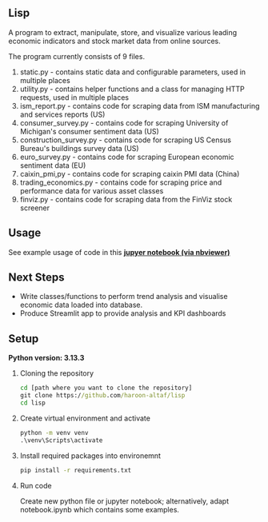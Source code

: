 ## Lisp
A program to extract, manipulate, store, and visualize various leading economic indicators and stock market data from online sources.

The program currently consists of 9 files. 
1. static.py - contains static data and configurable parameters, used in multiple places
2. utility.py - contains helper functions and a class for managing HTTP requests, used in multiple places
3. ism_report.py - contains code for scraping data from ISM manufacturing and services reports (US)
4. consumer_survey.py - contains code for scraping University of Michigan's consumer sentiment data (US)
5. construction_survey.py - contains code for scraping US Census Bureau's buildings survey data (US)
6. euro_survey.py - contains code for scraping European economic sentiment data (EU)
7. caixin_pmi,py - contains code for scraping caixin PMI data (China)
8. trading_economics.py - contains code for scraping price and performance data for various asset classes
9. finviz.py - contains code for scraping data from the FinViz stock screener

## Usage
See example usage of code in this [**jupyer notebook (via nbviewer)**](https://nbviewer.org/github/haroon-altaf/lisp/blob/25b3d595d215a2299108045fe66ed71aabc24d30/notebook.ipynb)

## Next Steps
- Write classes/functions to perform trend analysis and visualise economic data loaded into database.
- Produce Streamlit app to provide analysis and KPI dashboards

## Setup
**Python version: 3.13.3**

1. Cloning the repository
   ```cmd
   cd [path where you want to clone the repository]
   git clone https://github.com/haroon-altaf/lisp
   cd lisp
2. Create virtual environment and activate
   ```cmd
   python -m venv venv
   .\venv\Scripts\activate
3. Install required packages into environemnt
   ```cmd
   pip install -r requirements.txt
4. Run code

   Create new python file or jupyter notebook; alternatively, adapt notebook.ipynb which contains some examples. 
